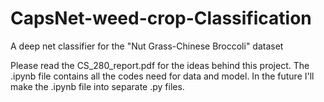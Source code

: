 # CapsNet-weed-crop-Classification
A deep net classifier for the "Nut Grass-Chinese Broccoli" dataset

Please read the CS_280_report.pdf for the ideas behind this project.
The .ipynb file contains all the codes need for data and model. In the future I'll make the .ipynb file into separate .py files.

